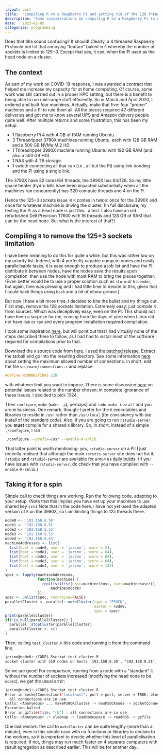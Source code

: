 ```yaml
---
layout: post
title:  "Compiling R on a Raspberry Pi and getting rid of the 128 threads limitation"
description: "Some considerations on compiling R on a Raspberry Pi to get rid of the 128 threads limitation"
date:   2023-02-05
categories: programming
---
```


Does that title sound confusing? It should! Clearly, a 4 threaded Raspberry Pi should not hit that annoying "feature" baked in `R` whereby the number of sockets is limited to 125+3. Except that yes, it can, when the Pi used as the head node on a cluster.

## The context

As part of my work on COVID-19 response, I was awarded a contract that helped me increase my capacity for at home computing. Of course, some work was still carried out in a proper HPC setting, but there is a benefit to being able to run mid-range stuff efficiently. So in March and April 2020, I ordered and built four machines. Actually, make that five: four "proper" machines and a Pi to rule them all. All the pieces required 47 different deliveries and got me to know several UPS and Amazon delivery people quite well. After multiple returns and some frustration, this has been my setup.

- 1 Raspberry Pi 4 with 4 GB of RAM running Ubuntu.
- 3 Threadripper 3790X machines running Ubuntu, each with 128 GB RAM and a 500 GB NVMe M.2 HD.
- 1 Threadripper 3990X machine running Ubuntu with 192 GB RAM (and also a 500 GB HD).
- 1 NAS with 4 TB storage.
- 1 swicth connecting all that can (i.e., all but the Pi) using link bonding and the Pi using a single link.

The 3790X have 32 cores/64 threads, the 3990X has 64/128. So my little space heater (hydro bills have been impacted substantially when all the machines run concurrently) has 320 compute threads and 4 on the Pi.

Hence the 125+3 sockets issue in `R` comes in twice: once for the 3990X and once for whatever machine is driving the cluster. (In full disclosure, my testing the Pi as a head node is just this.. a test. I also have an old refurbished Dell Precision T7600 with 16 threads and 128 GB of RAM that can be the head node. But what is the interest of that?)

## Compiling `R` to remove the 125+3 sockets limitation

I have been meaning to do this for quite a while, but this was rather low on my priority list. Indeed, with 4 perfectly capable compute nodes and easily parallelisable tasks, it is easy enough to produce a job list and have the Pi distribute it between nodes, have the nodes save the results upon completion, then use the node with most RAM to bring the pieces together. (Even better would be to use a proper solution such as `slurm` or `htcondor`, but again, time was pressing and I had little time to devote to this, given that I could hack things using `bash` and a bit of elbow grease.)

But now I have a bit more time, I decided to bite the bullet and try things out. First step, remove the 128 sockets limitation. Extremely easy: just compile `R` from sources. Which was deceptively easy, even on the Pi. This should not have been a surprise for me, coming from the days of yore when Linux did not have `deb` or `rpm` and every program installation required compilation.

I took some inspiration [here](https://www.psyctc.org/Rblog/posts/2021-03-26-compiling-r-on-a-raspberry-pi-4/), but will point out that I had virtually none of the steps described there to follow, as I had had to install most of the software required for compilations prior to that.

Download the `R` source code from [here](https://cran.r-project.org/sources.html). I used the [patched release](https://stat.ethz.ch/R/daily/R-patched.tar.gz). Extract the tarball and go into the resulting directory. See some information [here](https://parallelly.futureverse.org/reference/availableConnections.html) about setting the maximum allowed number of connections. In short, edit the file `src/main/connections.c` and replace
```c
#define NCONNECTIONS 128
```
with whatever limit you want to impose. There is some discussion [here](https://github.com/HenrikBengtsson/Wishlist-for-R/issues/28) on potential issues related to the number chosen; in complete ignorance of these issues, I decided to pick 1024.

Then `configure`, `make` (`make -j4`, perhaps) and `sudo make install` and you are in business. One remark, though: I prefer for the `R` executables and libraries to reside in `/usr` rather than `/usr/local` (for consistency with `deb` install of the standard code). Also, if you are going to run `rstudio-server`, you **must** compile for a shared `R` library. So, in short, instead of a simple `./configure`, I ran
```bash
./configure --prefix=/usr --enable-R-shlib
```

That latter point is worth mentioning: yes, `rstudio-server` on a Pi! I just recently realised that although the main `rstudio-server` site does not list it, `rstudio` and `rstudio-server` are available for `arm64` as [daily builds](https://dailies.rstudio.com/). (If you have issues with `rstudio-server`, do check that you have compiled with `--enable-R-shlib`.)

## Taking it for a spin

Simple call to check things are working. Run the following code, adapting to your setup. (Note that this implies you have set up your machines to use shared key `ssh`.) Note that in the code here, I have not yet used the adapted version of `R` on the 3990X, so I am limiting things to 125 threads there.

```R
node0 <- '192.168.0.50'
node1 <- '192.168.0.51'
node2 <- '192.168.0.52'
node3 <- '192.168.0.53'
node4 <- '192.168.0.54'
machineAddresses <- list(
  list(host = node0, user = 'jarino', ncore = 2),
  list(host = node1, user = 'jarino', ncore = 64),
  list(host = node2, user = 'jarino', ncore = 64),
  list(host = node3, user = 'jarino', ncore = 64),
  list(host = node4, user = 'jarino', ncore = 125)
)
spec <- lapply(machineAddresses,
               function(machine) {
                 rep(list(list(host=machine$host, user=machine$user)),
                     machine$ncore)
               })
spec <- unlist(spec, recursive=FALSE)
parallelCluster <- parallel::makeCluster(type = 'PSOCK',
                                         master = node0,
                                         spec = spec)
print(parallelCluster)
if(!is.null(parallelCluster)) {
  parallel::stopCluster(parallelCluster)
  parallelCluster <- c()
}
```

Then, calling `test_cluster.R` this code and running it from the command line,
```bash
jarino@node0:~/CODE$ Rscript test_cluster.R 
socket cluster with 319 nodes on hosts ‘192.168.0.50’, ‘192.168.0.51’, ‘192.168.0.52’, ‘192.168.0.53’, ‘192.168.0.54’
```
So we are good! For comparison, running from a node with a "standard" `R` without the number of sockets increased (modifying the head node to be `node1`), we get the usual error:
```bash
jarino@node1:~/CODE$ Rscript test_cluster.R 
Error in socketConnection("localhost", port = port, server = TRUE, blocking = TRUE,  : 
  all connections are in use
Calls: <Anonymous> ... makePSOCKcluster -> newPSOCKnode -> socketConnection
Execution halted
Error in gzfile(file, "rb") : all connections are in use
Calls: <Anonymous> -> cleanup -> loadNamespace -> readRDS -> gzfile
```

One last remark: the call to `makeCluster` can be quite lengthy (more than a minute), even in this simple case with no functions or libraries to declare to the workers, so it is important to decide whether this level of parallelisation is required; if not, things may run much faster on 4 separate computers with result agregation as described earlier. This will be for another day..